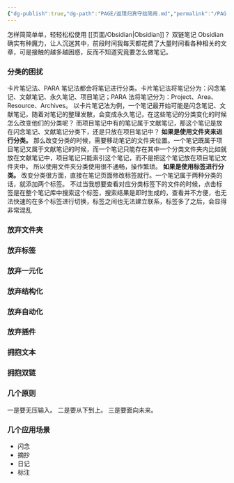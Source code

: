 ```yaml
---
{"dg-publish":true,"dg-path":"PAGE/返璞归真守拙简用.md","permalink":"/PAGE/返璞归真守拙简用/","noteIcon":"1","created":"2023-05-18T10:42:37.138+08:00","updated":""}
---
```



怎样简简单单，轻轻松松使用 [[页面/Obsidian\|Obsidian]]？
双链笔记 Obsidian 确实有种魔力，让人沉迷其中，前段时间我每天都花费了大量时间看各种相关的文章，可是接触的越多越困惑，反而不知道究竟要怎么做笔记。
### 分类的困扰
卡片笔记法、PARA 笔记法都会将笔记进行分类。卡片笔记法将笔记分为：闪念笔记、文献笔记、永久笔记、项目笔记；PARA 法将笔记分为：Project、Area、Resource、Archives。
以卡片笔记法为例，一个笔记最开始可能是闪念笔记、文献笔记，随着对笔记的整理发散，会变成永久笔记，在这些笔记的分类变化的时候怎么改变他们的分类呢？
而项目笔记中有的笔记属于文献笔记，那这个笔记是放在闪念笔记、文献笔记分类下，还是只放在项目笔记中？
**如果是使用文件夹来进行分类。** 那么改变分类的时候，需要移动笔记的文件夹位置。一个笔记既属于项目笔记又属于文献笔记的时候，而一个笔记只能存在其中一个分类文件夹内比如就放在文献笔记中，项目笔记只能索引这个笔记，而不是把这个笔记放在项目笔记文件夹中。
所以使用文件夹分类使用很不通畅，操作繁琐。
**如果是使用标签进行分类。** 改变分类很方面，直接在笔记页面修改标签就行。一个笔记属于两种分类的话，就添加两个标签。
不过当我想要查看对应分类标签下的文件的时候，点击标签是在整个笔记库中搜索这个标签，搜索结果是即时生成的，查看并不方便，也无法快速的在多个标签进行切换，标签之间也无法建立联系，标签多了之后，会显得非常混乱 
### 放弃文件夹

### 放弃标签

### 放弃一元化

### 放弃结构化

### 放弃自动化

### 放弃插件

### 拥抱文本

### 拥抱双链

### 几个原则
一是要无压输入。
二是要从下到上。
三是要面向未来。

### 几个应用场景
- 闪念
- 摘抄
- 日记
- 标注